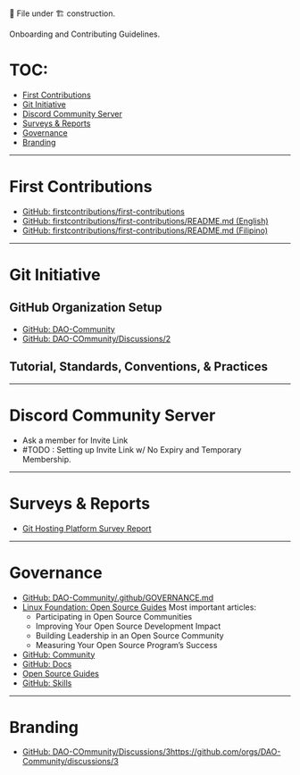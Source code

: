 📄 File under 🏗 construction.

Onboarding and Contributing Guidelines.

# TOC:
- [First Contributions](#first-contributions)
- [Git Initiative](#git-initiative)
- [Discord Community Server](#discord-community-server)
- [Surveys & Reports](#surveys--reports)
- [Governance](#governance)
- [Branding](#branding)

---

# First Contributions
- [GitHub: firstcontributions/first-contributions](https://github.com/firstcontributions)
- [GitHub: firstcontributions/first-contributions/README.md (English)](https://github.com/firstcontributions/first-contributions/blob/main/translations/README.en-pirate.md)
- [GitHub: firstcontributions/first-contributions/README.md (Filipino)](https://github.com/firstcontributions/first-contributions/blob/main/translations/README.fil.md)

---

# Git Initiative

## GitHub Organization Setup
  - [GitHub: DAO-Community](https://github.com/DAO-Community)
  - [GitHub: DAO-COmmunity/Discussions/2](https://github.com/orgs/DAO-Community/discussions/2)

## Tutorial, Standards, Conventions, & Practices

---

# Discord Community Server
  - Ask a member for Invite Link
  - #TODO : Setting up Invite Link w/ No Expiry and Temporary Membership.

---

# Surveys & Reports
  - [Git Hosting Platform Survey Report](https://public.flourish.studio/story/2010897/)

---

# Governance
  - [GitHub: DAO-Community/.github/GOVERNANCE.md](https://github.com/DAO-Community/.github/blob/dev/GOVERNANCE.md)
  - [Linux Foundation: Open Source Guides](https://www.linuxfoundation.org/resources/open-source-guides)
    Most important articles:
      - Participating in Open Source Communities
      - Improving Your Open Source Development Impact
      - Building Leadership in an Open Source Community
      - Measuring Your Open Source Program’s Success
  - [GitHub: Community](https://github.com/community)
  - [GitHub: Docs](https://docs.github.com/en)
  - [Open Source Guides](https://opensource.guide)
  - [GitHub: Skills](https://skills.github.com/)
---

# Branding
  - [GitHub: DAO-COmmunity/Discussions/3](https://github.com/orgs/DAO-Community/discussions/3)https://github.com/orgs/DAO-Community/discussions/3

[//]: # "EOF"
